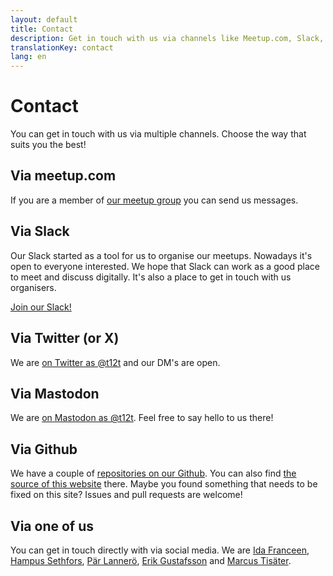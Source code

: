 ```yaml
---
layout: default
title: Contact
description: Get in touch with us via channels like Meetup.com, Slack, Twitter and more.
translationKey: contact
lang: en
---
```


# Contact

You can get in touch with us via multiple channels. Choose the way that suits you the best!

## Via meetup.com

If you are a member of [our meetup group](https://www.meetup.com/t12t-Stockholm/) you can send us messages.

## Via Slack

Our Slack started as a tool for us to organise our meetups. Nowadays it's open to everyone interested. We hope that Slack can work as a good place to meet and discuss digitally. It's also a place to get in touch with us organisers.

[Join our Slack!](https://join.slack.com/t/t12t/shared_invite/enQtNjA5NDYyOTExNjY4LTFjYmQ3MmI4N2I0YTIyZjgzMmMxMWYxNjNhYTJlNDM3Zjk3NmNhNjA1NTFiZWI5ZmZmYmE4NjRmMDIzNDUwNTE)

## Via Twitter (or X)

We are [on Twitter as @t12t](https://twitter.com/t12t) and our DM's are open.

## Via Mastodon

We are [on Mastodon as @t12t](https://a11y.social/@t12t). Feel free to say hello to us there!

## Via Github

We have a couple of [repositories on our Github](https://github.com/t12t). You can also find [the source of this website](https://github.com/t12t/t12t.github.io) there. Maybe you found something that needs to be fixed on this site? Issues and pull requests are welcome!

## Via one of us

You can get in touch directly with via social media. We are [Ida Franceen](https://strangeobject.space/@kolombiken), [Hampus Sethfors](https://twitter.com/hampelusken), [Pär Lannerö](https://www.linkedin.com/in/lannero/), [Erik Gustafsson](https://www.linkedin.com/in/valross/) and [Marcus Tisäter](https://www.linkedin.com/in/marcus-tis%C3%A4ter-7a740480/).
